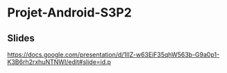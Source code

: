 # Projet-Android-S3P2

## Slides
https://docs.google.com/presentation/d/1IIZ-w63EiF35qhW563b-G9a0p1-K3B6rh2rxhuNTNWI/edit#slide=id.p

